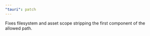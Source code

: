 ```yaml
---
"tauri": patch
---
```


Fixes filesystem and asset scope stripping the first component of the allowed path.
